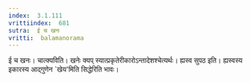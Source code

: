 ```yaml
---
index:  3.1.111
vrittiindex:  681
sutra:  ई च खनः
vritti:  balamanorama 
---
```


ई च खनः। चात्क्यविति। खनेः क्यप् स्यात्प्रकृतेरीकारोऽन्तादेशश्चेत्यर्थः। ह्यस्व सुपठ इति। ह्यस्वस्य इकारस्य आद्गुणेन `खेय'मिति सिद्धेरिति भावः। 

